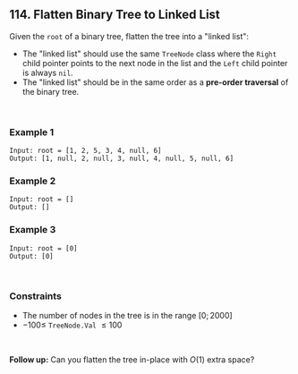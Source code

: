 ## 114. Flatten Binary Tree to Linked List

Given the `root` of a binary tree, flatten the tree into a "linked list":

- The "linked list" should use the same `TreeNode` class where the `Right` child pointer points to the next node in the list and the `Left` child pointer is always `nil`.
- The "linked list" should be in the same order as a **pre-order traversal** of the binary tree.

<br>

### Example 1

```
Input: root = [1, 2, 5, 3, 4, null, 6]
Output: [1, null, 2, null, 3, null, 4, null, 5, null, 6]
```

### Example 2

```
Input: root = []
Output: []
```

### Example 3

```
Input: root = [0]
Output: [0]
```

<br>

### Constraints

- The number of nodes in the tree is in the range $[0; 2000]$
- $-100 \leqslant$ `TreeNode.Val` $\leqslant 100$

<br>

**Follow up:** Can you flatten the tree in-place with $O(1)$ extra space?
